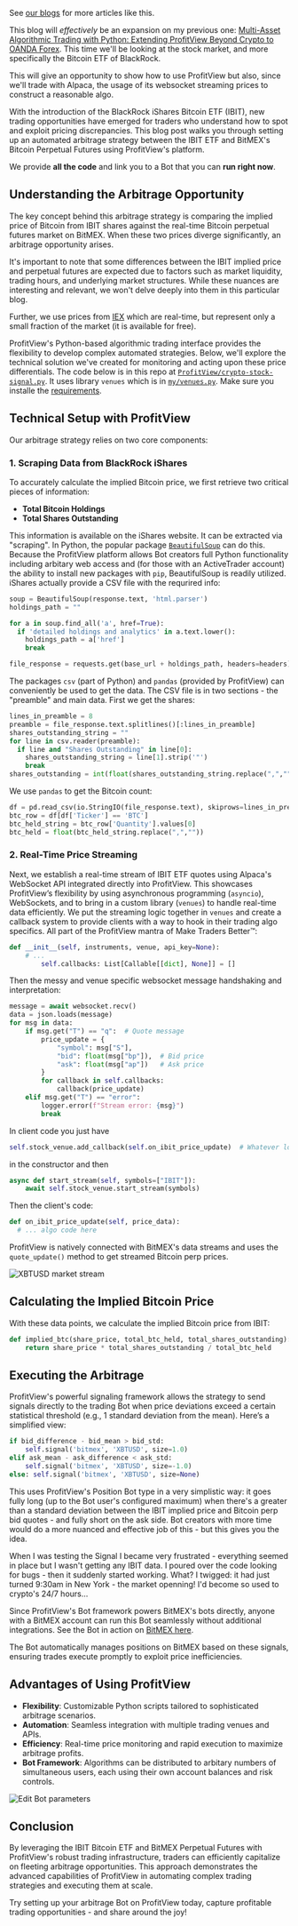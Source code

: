 See [our blogs](https://profitview.net/blog) for more articles like this.

This blog will _effectively_ be an expansion on my previous one: [Multi-Asset Algorithmic Trading with Python: Extending ProfitView Beyond Crypto to OANDA Forex](https://profitview.net/blog/multi-asset-algorithmic-trading-with-python-extending-profitview-beyond-crypto-to-oanda-forex).  This time we'll be looking at the stock market, and more specifically the Bitcoin ETF of BlackRock.

This will give an opportunity to show how to use ProfitView but also, since we'll trade with Alpaca, the usage of its websocket streaming prices to construct a reasonable algo.

With the introduction of the BlackRock iShares Bitcoin ETF (IBIT), new trading opportunities have emerged for traders who understand how to spot and exploit pricing discrepancies. This blog post walks you through setting up an automated arbitrage strategy between the IBIT ETF and BitMEX's Bitcoin Perpetual Futures using ProfitView's platform.

We provide **all the code** and link you to a Bot that you can **run right now**.

## Understanding the Arbitrage Opportunity

The key concept behind this arbitrage strategy is comparing the implied price of Bitcoin from IBIT shares against the real-time Bitcoin perpetual futures market on BitMEX. When these two prices diverge significantly, an arbitrage opportunity arises.

It's important to note that some differences between the IBIT implied price and perpetual futures are expected due to factors such as market liquidity, trading hours, and underlying market structures. While these nuances are interesting and relevant, we won't delve deeply into them in this particular blog.

Further, we use prices from [IEX](https://www.iexexchange.io/) which are real-time, but represent only a small fraction of the market (it is available for free).

ProfitView's Python-based algorithmic trading interface provides the flexibility to develop complex automated strategies. Below, we'll explore the technical solution we've created for monitoring and acting upon these price differentials.  The code below is in this repo at [`ProfitView/crypto-stock-signal.py`](/ProfitView/crypto-stock-signal.py). It uses library `venues` which is in [`my/venues.py`](/my/venues.py).  Make sure you installe the [requirements](/requirements.txt).

## Technical Setup with ProfitView

Our arbitrage strategy relies on two core components:

### 1. Scraping Data from BlackRock iShares

To accurately calculate the implied Bitcoin price, we first retrieve two critical pieces of information:

- **Total Bitcoin Holdings**
- **Total Shares Outstanding**

This information is available on the iShares website. It can be extracted via "scraping".  In Python, the popular package [`BeautifulSoup`](https://pypi.org/project/beautifulsoup4/) can do this.  Because the ProfitView platform allows Bot creators full Python functionality including arbitary web access and (for those with an ActiveTrader account) the ability to install new packages with `pip`, BeautifulSoup is readily utilized.  iShares actually provide a CSV file with the requrired info:
```python
soup = BeautifulSoup(response.text, 'html.parser')
holdings_path = ""

for a in soup.find_all('a', href=True):
  if 'detailed holdings and analytics' in a.text.lower():
    holdings_path = a['href']
    break

file_response = requests.get(base_url + holdings_path, headers=headers)
```

The packages `csv` (part of Python) and `pandas` (provided by ProfitView) can conveniently be used to get the data.
The CSV file is in two sections - the "preamble" and main data.  First we get the shares:

```python
lines_in_preamble = 8
preamble = file_response.text.splitlines()[:lines_in_preamble]
shares_outstanding_string = ""
for line in csv.reader(preamble):
  if line and "Shares Outstanding" in line[0]:
    shares_outstanding_string = line[1].strip('"')
    break
shares_outstanding = int(float(shares_outstanding_string.replace(",","")))
```

We use `pandas` to get the Bitcoin count:

```python	
df = pd.read_csv(io.StringIO(file_response.text), skiprows=lines_in_preamble + 1)
btc_row = df[df['Ticker'] == 'BTC']
btc_held_string = btc_row['Quantity'].values[0]
btc_held = float(btc_held_string.replace(",",""))
```

### 2. Real-Time Price Streaming

Next, we establish a real-time stream of IBIT ETF quotes using Alpaca's WebSocket API integrated directly into ProfitView. This showcases ProfitView’s flexibility by using asynchronous programming (`asyncio`), WebSockets, and to bring in a custom library (`venues`) to handle real-time data efficiently. We put the streaming logic together in `venues` and create a callback system to provide clients with a way to hook in their trading algo specifics.  All part of the ProfitView mantra of Make Traders Better™:
```python
def __init__(self, instruments, venue, api_key=None):
    # ...
		self.callbacks: List[Callable[[dict], None]] = []
```
Then the messy and venue specific websocket message handshaking and interpretation:
```python
message = await websocket.recv()
data = json.loads(message)
for msg in data:
    if msg.get("T") == "q":  # Quote message
        price_update = {
            "symbol": msg["S"],
            "bid": float(msg["bp"]),  # Bid price
            "ask": float(msg["ap"])   # Ask price
        }
        for callback in self.callbacks:
            callback(price_update)
    elif msg.get("T") == "error":
        logger.error(f"Stream error: {msg}")
        break
```
In client code you just have
```python
self.stock_venue.add_callback(self.on_ibit_price_update)  # Whatever local method the client wishes
```
in the constructor and then
```python
async def start_stream(self, symbols=["IBIT"]):
    await self.stock_venue.start_stream(symbols)
```
Then the client's code:
```python
def on_ibit_price_update(self, price_data):
  # ... algo code here
```
ProfitView is natively connected with BitMEX's data streams and uses the `quote_update()` method to get streamed Bitcoin perp prices.

![XBTUSD market stream](/assets/images/xbtusd-market-stream.png)

## Calculating the Implied Bitcoin Price

With these data points, we calculate the implied Bitcoin price from IBIT:

```python
def implied_btc(share_price, total_btc_held, total_shares_outstanding):
    return share_price * total_shares_outstanding / total_btc_held
```

## Executing the Arbitrage

ProfitView's powerful signaling framework allows the strategy to send signals directly to the trading Bot when price deviations exceed a certain statistical threshold (e.g., 1 standard deviation from the mean). Here’s a simplified view:

```python
if bid_difference - bid_mean > bid_std: 
    self.signal('bitmex', 'XBTUSD', size=1.0)
elif ask_mean - ask_difference < ask_std: 
    self.signal('bitmex', 'XBTUSD', size=-1.0)
else: self.signal('bitmex', 'XBTUSD', size=None)
```

This uses ProfitView's Position Bot type in a very simplistic way: it goes fully long (up to the Bot user's configured maximum) when there's a greater than a standard deviation between the IBIT implied price and Bitcoin perp bid quotes - and fully short on the ask side.  Bot creators with more time would do a more nuanced and effective job of this - but this gives you the idea.

When I was testing the Signal I became very frustrated - everything seemed in place but I wasn't getting any IBIT data.  I poured over the code looking for bugs - then it suddenly started working. What? I twigged: it had just turned 9:30am in New York - the market openning!  I'd become so used to crypto's 24/7 hours...

Since ProfitView's Bot framework powers BitMEX's bots directly, anyone with a BitMEX account can run this Bot seamlessly without additional integrations. See the Bot in action on [BitMEX here](https://www.bitmex.com/app/trade/XBTUSD?botId=370ece8a-068a-4ed3-a8ca-13e60ec909ec&action=share).

The Bot automatically manages positions on BitMEX based on these signals, ensuring trades execute promptly to exploit price inefficiencies.

## Advantages of Using ProfitView

- **Flexibility**: Customizable Python scripts tailored to sophisticated arbitrage scenarios.
- **Automation**: Seamless integration with multiple trading venues and APIs.
- **Efficiency**: Real-time price monitoring and rapid execution to maximize arbitrage profits.
- **Bot Framework**: Algorithms can be distributed to arbitary numbers of simultaneous users, each using their own account balances and risk controls.

![Edit Bot parameters](assets/images/edit-bot-parameters.png)

## Conclusion

By leveraging the IBIT Bitcoin ETF and BitMEX Perpetual Futures with ProfitView's robust trading infrastructure, traders can efficiently capitalize on fleeting arbitrage opportunities. This approach demonstrates the advanced capabilities of ProfitView in automating complex trading strategies and executing them at scale.

Try setting up your arbitrage Bot on ProfitView today, capture profitable trading opportunities - and share around the joy!